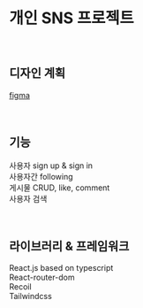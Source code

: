 # 개인 SNS 프로젝트

<br>

## 디자인 계획

[figma](https://www.figma.com/file/Tu8TDuYjfWv0Hdq5t8uPAD/Untitled?node-id=0%3A1)

<br>

## 기능

사용자 sign up & sign in <br>
사용자간 following <br>
게시물 CRUD, like, comment <br>
사용자 검색

<br>

## 라이브러리 & 프레임워크

React.js based on typescript <br>
React-router-dom <br>
Recoil <br>
Tailwindcss <br>

